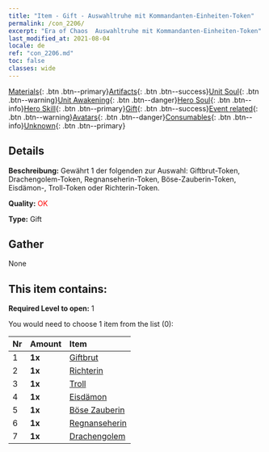 ```yaml
---
title: "Item - Gift - Auswahltruhe mit Kommandanten-Einheiten-Token"
permalink: /con_2206/
excerpt: "Era of Chaos  Auswahltruhe mit Kommandanten-Einheiten-Token"
last_modified_at: 2021-08-04
locale: de
ref: "con_2206.md"
toc: false
classes: wide
---
```

 [Materials](/ItemsDE/){: .btn .btn--primary}[Artifacts](/ItemsDE/Artifacts/){: .btn .btn--success}[Unit Soul](/ItemsDE/UnitSoul/){: .btn .btn--warning}[Unit Awakening](/ItemsDE/UnitAwakening/){: .btn .btn--danger}[Hero Soul](/ItemsDE/HeroSoul/){: .btn .btn--info}[Hero Skill](/ItemsDE/HeroSkill/){: .btn .btn--primary}[Gift](/ItemsDE/Gift/){: .btn .btn--success}[Event related](/ItemsDE/Events/){: .btn .btn--warning}[Avatars](/ItemsDE/Avatars/){: .btn .btn--danger}[Consumables](/ItemsDE/Consumables/){: .btn .btn--info}[Unknown](/ItemsDE/Unknown/){: .btn .btn--primary}

## Details
 **Beschreibung:** Gewährt 1 der folgenden zur Auswahl: Giftbrut-Token, Drachengolem-Token, Regnanseherin-Token, Böse-Zauberin-Token, Eisdämon-, Troll-Token oder Richterin-Token.

 **Quality:** <span style="color: #FF0000">OK</span>

 **Type:** Gift

## Gather

  None

## This item contains:

 **Required Level to open:** 1

 You would need to choose 1 item from the list (0):

  | Nr | Amount |     Item    |
  |:---|:-------|:------------|
  | 1 |  **1x** | [Giftbrut](/ItemsDE/unt_234/) |  | 
  | 2 |  **1x** | [Richterin](/ItemsDE/unt_198/) |  | 
  | 3 |  **1x** | [Troll](/ItemsDE/unt_225/) |  | 
  | 4 |  **1x** | [Eisdämon](/ItemsDE/unt_269/) |  | 
  | 5 |  **1x** | [Böse Zauberin](/ItemsDE/unt_252/) |  | 
  | 6 |  **1x** | [Regnanseherin](/ItemsDE/unt_279/) |  | 
  | 7 |  **1x** | [Drachengolem](/ItemsDE/unt_243/) |  | 
